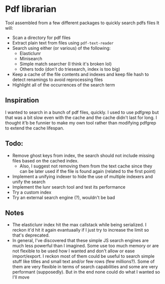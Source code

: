 # Pdf librarian
Tool assembled from a few different packages to quickly search pdfs files
It will:
- Scan a directory for pdf files
- Extract plain text from files using `pdf-text-reader`
- Search using either (or various) of the following:
  - Elasticlunr
  - Minisearch
  - Simple match searcher (I think it's broken lol)
  - Others todo (don't do triesearch, index is too big)
- Keep a cache of the file contents and indexes and keep file hash to detect renamings to avoid reprocessing files
- Highlight all of the occurrences of the search term

## Inspiration
I wanted to search in a bunch of pdf files, quickly. I used to use pdfgrep but that was a bit slow even with the cache and the cache didn't last for long. I thought it'b be funnier to make my own tool rather than modifying pdfgrep to extend the cache lifespan.

## Todo:
- Remove ghost keys from index, the search should not include missing files based on the cached index.
  - Also, I suggest not removing them from the text cache since they can be later used if the file is found again (related to the first point)
- Implement a unifying indexer to hide the use of multiple indexers and unify the search
- Implement the lunr search tool and test its performance
- Try a custom index
- Try an external search engine (?), wouldn't be bad

## Notes
 - The elasticlunr index hit the max callstack while being serialized. I reckon it'd hit it again evantuaally if I just try to increase the limit so that's deprecated.
 - In general, I've discovered that these simple JS search engines are much less powerful than I imagined. Some use too much memory or are not flexible to be used how I wanted and don't allow or ease import/export. I reckon most of them could be useful to search simple stuff like titles and small text and/or few rows (few millions?). Some of them are very flexible in terms of search capabilities and some are very performant (supposedly). But in the end none could do what I wanted so I'll move
